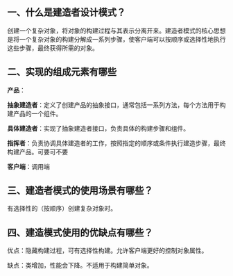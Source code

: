 ## 一、什么是建造者设计模式？

创建一个复杂对象，将对象的构建过程与其表示分离开来。建造者模式的核心思想是将一个复杂对象的构建分解成一系列步骤，使客户端可以按顺序或选择性地执行这些步骤，最终获得所需的对象。

## 二、实现的组成元素有哪些

**产品**：

**抽象建造者**：定义了创建产品的抽象接口，通常包括一系列方法，每个方法用于构建产品的一个组件。

**具体建造者**：实现了抽象建造者接口，负责具体的构建步骤和组件。

**指挥者**：负责协调具体建造者的工作，按照指定的顺序或条件执行建造步骤，最终构建产品。可要可不要

**客户端**：调用端



## 三、建造者模式的使用场景有哪些？

有选择性的（按顺序）创建复杂对象时。

## 四、建造模式使用的优缺点有哪些？

优点：隐藏构建过程，可有选择性构建。允许客户端更好的控制对象属性。

缺点：类增加，性能会下降。不适用于构建简单对象。